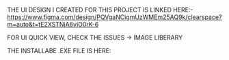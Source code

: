 THE UI DESIGN I CREATED FOR THIS PROJECT IS LINKED HERE:-
https://www.figma.com/design/PQVgaNCigmUzWMEm25AQ9k/clearspace?m=auto&t=tE2XSTNjA6vjO0rK-6

FOR UI QUICK VIEW, CHECK THE ISSUES -> IMAGE LIBERARY

THE INSTALLABE .EXE FILE IS HERE: 
